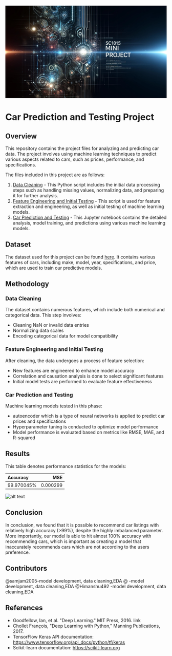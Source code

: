 ![Alt text](Image.jpg)

# Car Prediction and Testing Project
## Overview
This repository contains the project files for analyzing and predicting car data. The project involves using machine learning techniques to predict various aspects related to cars, such as prices, performance, and specifications.

The files included in this project are as follows:
1. [Data Cleaning](https://github.com/yourusername/yourprojectname/blob/master/Data%20Cleaning.py) - This Python script includes the initial data processing steps such as handling missing values, normalizing data, and preparing it for further analysis.
2. [Feature Engineering and Initial Testing](https://github.com/yourusername/yourprojectname/blob/master/Untitled1.py) - This script is used for feature extraction and engineering, as well as initial testing of machine learning models.
3. [Car Prediction and Testing](https://github.com/yourusername/yourprojectname/blob/master/car%20prediction%20and%20testing.ipynb) - This Jupyter notebook contains the detailed analysis, model training, and predictions using various machine learning models.

## Dataset
The dataset used for this project can be found [here]([https://linktodataset.com](https://www.kaggle.com/datasets/aishwaryamuthukumar/cars-dataset-audi-bmw-ford-hyundai-skoda-vw)). It contains various features of cars, including make, model, year, specifications, and price, which are used to train our predictive models.

## Methodology
### Data Cleaning
The dataset contains numerous features, which include both numerical and categorical data. This step involves:
- Cleaning NaN or invalid data entries
- Normalizing data scales
- Encoding categorical data for model compatibility

### Feature Engineering and Initial Testing
After cleaning, the data undergoes a process of feature selection:
- New features are engineered to enhance model accuracy
- Correlation and causation analysis is done to select significant features
- Initial model tests are performed to evaluate feature effectiveness

### Car Prediction and Testing
Machine learning models tested in this phase:
- autoencoder which is a type of neural networks is applied to predict car prices and specifications
- Hyperparameter tuning is conducted to optimize model performance
- Model performance is evaluated based on metrics like RMSE, MAE, and R-squared

## Results
This table denotes performance statistics for the models:

| Accuracy       |      MSE      |
| :---           |          ---: |
|   99.970045%   |    0.000299   |

![alt text](file:///Users/mohika/Documents/Screenshot%202024-04-24%20at%208.54.43%E2%80%AFPM.png)

## Conclusion
In conclusion, we found that it is possible to recommend car listings with relatively high accuracy (>99%), despite the highly imbalanced parameter. More importantly, our model is able to hit almost 100% accuracy with recommending cars, which is important as creating a model that inaccurately recommends cars which are not according to the users preference.
## Contributors
@samjam2005-model development, data cleaning,EDA
@ -model development, data cleaning,EDA
@Himanshu492 -model development, data cleaning,EDA

## References
- Goodfellow, Ian, et al. "Deep Learning." MIT Press, 2016. link
- Chollet François, "Deep Learning with Python," Manning Publications, 2017.
- TensorFlow Keras API documentation: https://www.tensorflow.org/api_docs/python/tf/keras
- Scikit-learn documentation: https://scikit-learn.org
